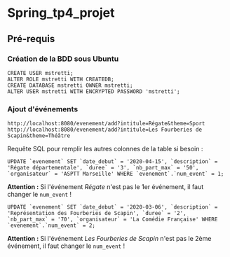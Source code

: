 # Spring_tp4_projet

## Pré-requis
### Création de la BDD sous Ubuntu

 ```
 CREATE USER mstretti;
 ALTER ROLE mstretti WITH CREATEDB;
 CREATE DATABASE mstretti OWNER mstretti;
 ALTER USER mstretti WITH ENCRYPTED PASSWORD 'mstretti';
 ```
 
### Ajout d'événements
```
http://localhost:8080/evenement/add?intitule=Régate&theme=Sport
http://localhost:8080/evenement/add?intitule=Les Fourberies de Scapin&theme=Théâtre
```

Requête SQL pour remplir les autres colonnes de la table si besoin :
```
UPDATE `evenement` SET `date_debut` = '2020-04-15', `description` = 'Régate départementale', `duree` = '3', `nb_part_max` = '50', `organisateur` = 'ASPTT Marseille' WHERE `evenement`.`num_event` = 1;

```
**Attention :** Si l'événement *Régate* n'est pas le 1er événement, il faut changer le `num_event` !
```
UPDATE `evenement` SET `date_debut` = '2020-03-06', `description` = 'Représentation des Fourberies de Scapin', `duree` = '2', `nb_part_max` = '70', `organisateur` = 'La Comédie Française' WHERE `evenement`.`num_event` = 2;
```
**Attention :** Si l'événement *Les Fourberies de Scapin* n'est pas le 2ème événement, il faut changer le `num_event` !
